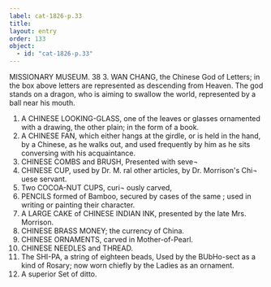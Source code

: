 ```yaml
---
label: cat-1826-p.33
title: 
layout: entry
order: 133
object:
  - id: "cat-1826-p.33"
---
```


MISSIONARY MUSEUM.
38
3. WAN CHANG, the Chinese God of Letters; in the
box above letters are represented as descending from
Heaven. The god stands on a dragon, who is aiming
to swallow the world, represented by a ball near his
mouth.
1. A CHINESE LOOKING-GLASS, one of the leaves
or glasses ornamented with a drawing, the other plain;
in the form of a book.
2. A CHINESE FAN, which either hangs at the girdle,
or is held in the hand, by a Chinese, as he walks out,
and used frequently by him as he sits conversing with
his acquaintance.
3. CHINESE COMBS and BRUSH,
Presented with seve¬
4. CHINESE CUP, used by Dr. M.
ral other articles, by
Dr. Morrison's Chi¬
uese servant.
5. Two COCOA-NUT CUPS, curi¬
ously carved,
6. PENCILS formed of Bamboo, secured by cases of the
same ; used in writing or painting their character.
7. A LARGE CAKE of CHINESE INDIAN INK,
presented by the late Mrs. Morrison.
8. CHINESE BRASS MONEY; the currency of China.
9. CHINESE ORNAMENTS, carved in Mother-of-Pearl.
10. CHINESE NEEDLES and THREAD.
11. The SHI-PA, a string of eighteen beads,
Used by the BUbHo-sect as a kind of Rosary; now worn
chiefly by the Ladies as an ornament.
12. A superior Set of ditto.